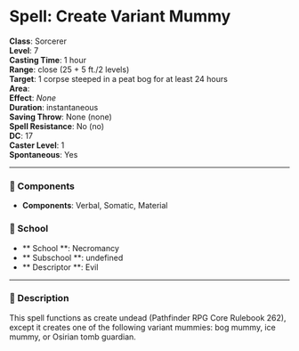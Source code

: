 
# Spell: Create Variant Mummy
**Class**: Sorcerer  
**Level**: 7  
**Casting Time**: 1 hour  
**Range**: close (25 + 5 ft./2 levels)  
**Target**: 1 corpse steeped in a peat bog for at least 24 hours  
**Area**:   
**Effect**: _None_  
**Duration**: instantaneous  
**Saving Throw**: None (none)  
**Spell Resistance**: No (no)  
**DC**: 17  
**Caster Level**: 1  
**Spontaneous**: Yes

---

### 🔮 Components
- **Components**: Verbal, Somatic, Material

### 🏫 School
- ** School **: Necromancy
- ** Subschool **: undefined
- ** Descriptor **: Evil
---

### 📜 Description
This spell functions as create undead (Pathfinder RPG Core Rulebook 262), except it creates one of the following variant mummies: bog mummy, ice mummy, or Osirian tomb guardian.
